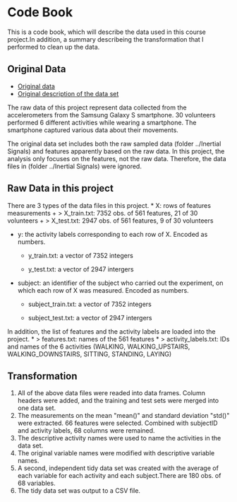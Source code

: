Code Book
=========

This is a code book, which will describe the data used in this course
project.In addition, a summary describeing the transformation that I
performed to clean up the data.

Original Data
-------------

-   [Original
    data](https://d396qusza40orc.cloudfront.net/getdata%2Fprojectfiles%2FUCI%20HAR%20Dataset.zip)
-   [Original description of the data
    set](http://archive.ics.uci.edu/ml/datasets/Human+Activity+Recognition+Using+Smartphones)

The raw data of this project represent data collected from the
accelerometers from the Samsung Galaxy S smartphone. 30 volunteers
performed 6 different activities while wearing a smartphone. The
smartphone captured various data about their movements.

The original data set includes both the raw sampled data (folder
../Inertial Signals) and features apparently based on the raw data. In
this project, the analysis only focuses on the features, not the raw
data. Therefore, the data files in (folder ../Inertial Signals) were
ignored.

Raw Data in this project
------------------------

There are 3 types of the data files in this project. \* X: rows of
features measurements + &gt; X\_train.txt: 7352 obs. of 561 features, 21
of 30 volunteers + &gt; X\_test.txt: 2947 obs. of 561 features, 9 of 30
volunteers

-   y: the activity labels corresponding to each row of X. Encoded
    as numbers.
    -   y\_train.txt: a vector of 7352 integers

    -   y\_test.txt: a vector of 2947 intergers

-   subject: an identifier of the subject who carried out the
    experiment, on which each row of X was measured. Encoded as numbers.
    -   subject\_train.txt: a vector of 7352 integers

    -   subject\_test.txt: a vector of 2947 intergers

In addition, the list of features and the activity labels are loaded
into the project. \* &gt; features.txt: names of the 561 features \*
&gt; activity\_labels.txt: IDs and names of the 6 activities (WALKING,
WALKING\_UPSTAIRS, WALKING\_DOWNSTAIRS, SITTING, STANDING, LAYING)

Transformation
--------------

1.  All of the above data files were readed into data frames. Column
    headers were added, and the training and test sets were merged into
    one data set.
2.  The measurements on the mean "mean()" and standard deviation "std()"
    were extracted. 66 features were selected. Combined with subjectID
    and activity labels, 68 columns were remained.
3.  The descriptive activity names were used to name the activities in
    the data set.
4.  The original variable names were modified with descriptive
    variable names.
5.  A second, independent tidy data set was created with the average of
    each variable for each activity and each subject.There are 180 obs.
    of 68 variables.
6.  The tidy data set was output to a CSV file.
